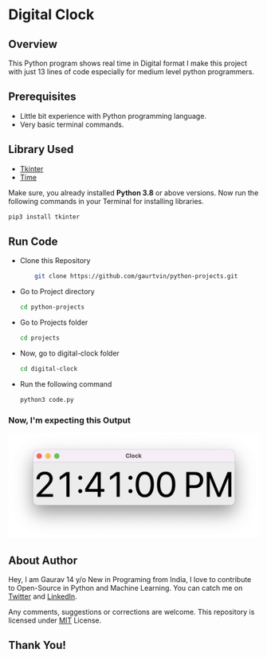 # Digital Clock

## Overview

This Python program shows real time in Digital format I make this project with just 13 lines of code especially for medium level python programmers.

## Prerequisites

- Little bit experience with Python programming language.
- Very basic terminal commands.

## Library Used

- [Tkinter](https://docs.python.org/3/library/tkinter.html)
- [Time](https://docs.python.org/3/library/time.html)

Make sure, you already installed **Python 3.8** or above versions. Now run the following commands in your Terminal for installing libraries.

```bash
pip3 install tkinter
```

## Run Code

- Clone this Repository

  ```bash
      git clone https://github.com/gaurtvin/python-projects.git
  ```

- Go to Project directory

  ```bash
  cd python-projects
  ```

- Go to Projects folder

  ```bash
  cd projects
  ```

- Now, go to digital-clock folder

  ```bash
  cd digital-clock
  ```

- Run the following command
  ```bash
  python3 code.py
  ```

### Now, I'm expecting this Output

![IMG](output.png)

## About Author

Hey, I am Gaurav 14 y/o New in Programing from India, I love to contribute to Open-Source in Python and Machine Learning. You can catch me on [Twitter](https://twitter.com/gaurtvin) and [LinkedIn](https://linkedin.com/in/gaurtvin).

Any comments, suggestions or corrections are welcome. This repository is licensed under [MIT](https://opensource.org/licenses/MIT) License.

## Thank You!
